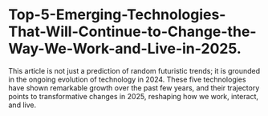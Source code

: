 # Top-5-Emerging-Technologies-That-Will-Continue-to-Change-the-Way-We-Work-and-Live-in-2025.
This article is not just a prediction of random futuristic trends; it is grounded in the ongoing evolution of technology in 2024. These five technologies have shown remarkable growth over the past few years, and their trajectory points to transformative changes in 2025, reshaping how we work, interact, and live.
